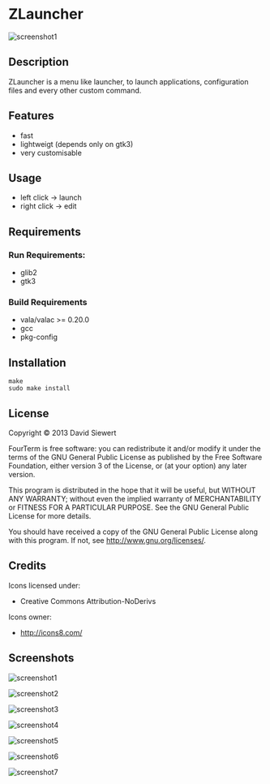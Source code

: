 # ZLauncher #

![screenshot1](https://raw.github.com/zeromancer/zlauncher/master/screenshots/1.png)

## Description ##

ZLauncher is a menu like launcher,
to launch applications, configuration files 
and every other custom command.


## Features ##
 * fast
 * lightweigt (depends only on gtk3)
 * very customisable


## Usage ##
 * left click -> launch
 * right click -> edit


## Requirements ##

### Run Requirements:
 * glib2
 * gtk3


### Build Requirements
 * vala/valac >= 0.20.0
 * gcc
 * pkg-config

 
## Installation ##

```
make
sudo make install
```


## License ##

Copyright © 2013 David Siewert

FourTerm is free software: you can redistribute it and/or modify it under the terms of the GNU General Public License as published by the Free Software Foundation, either version 3 of the License, or (at your option) any later version.

This program is distributed in the hope that it will be useful, but WITHOUT ANY WARRANTY; without even the implied warranty of MERCHANTABILITY or FITNESS FOR A PARTICULAR PURPOSE. See the GNU General Public License for more details.

You should have received a copy of the GNU General Public License along with this program. If not, see http://www.gnu.org/licenses/.

## Credits ##

Icons licensed under:
 * Creative Commons Attribution-NoDerivs

Icons owner:
 * http://icons8.com/


## Screenshots ##

![screenshot1](https://raw.github.com/zeromancer/zlauncher/master/screenshots/1.png)

![screenshot2](https://raw.github.com/zeromancer/zlaunchermaster/screenshots/2.png)

![screenshot3](https://raw.github.com/zeromancer/zlauncher/master/screenshots/3.png)

![screenshot4](https://raw.github.com/zeromancer/zlauncher/master/screenshots/4.png)

![screenshot5](https://raw.github.com/zeromancer/zlauncher/master/screenshots/5.png)

![screenshot6](https://raw.github.com/zeromancer/zlauncher/master/screenshots/6.png)

![screenshot7](https://raw.github.com/zeromancer/zlauncher/master/screenshots/7.png)
